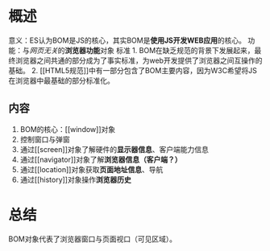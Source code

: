 # 概述
意义：ES认为BOM是JS的核心，其实BOM是**使用JS开发WEB应用**的核心。
功能：与*网页无关*的**浏览器功能**对象
标准
	1. BOM在缺乏规范的背景下发展起来，最终浏览器之间共通的部分成为了事实标准，为web开发提供了浏览器之间互操作的基础。
	2. [[HTML5规范]]中有一部分包含了BOM主要内容，因为W3C希望将JS在浏览器中最基础的部分标准化。
## 内容
1. BOM的核心：[[window]]对象
2. 控制窗口与弹窗
3. 通过[[screen]]对象了解硬件的**显示器信息**、客户端能力信息
4. 通过[[navigator]]对象了解**浏览器信息（客户端？）**
5. 通过[[location]]对象获取**页面地址信息**、导航
6. 通过[[history]]对象操作**浏览器历史**
# 总结
BOM对象代表了浏览器窗口与页面视口（可见区域）。